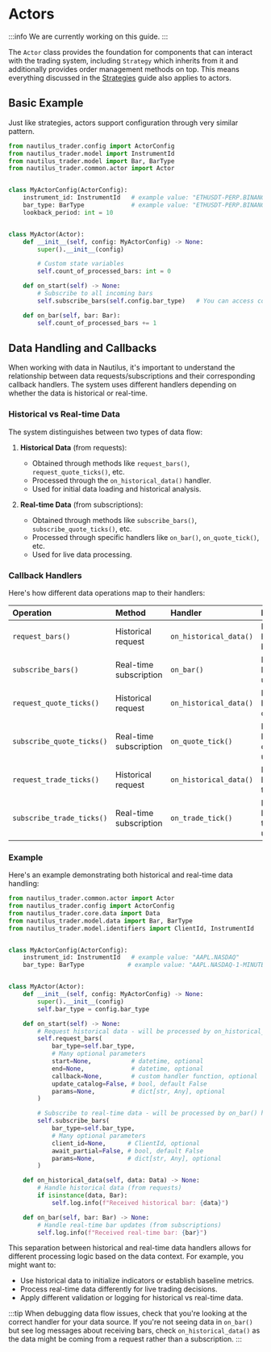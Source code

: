 # Actors

:::info
We are currently working on this guide.
:::

The `Actor` class provides the foundation for components that can interact with the trading system,
including `Strategy` which inherits from it and additionally provides order management
methods on top. This means everything discussed in the [Strategies](../strategies.md) guide
also applies to actors.

## Basic Example

Just like strategies, actors support configuration through very similar pattern.

```python
from nautilus_trader.config import ActorConfig
from nautilus_trader.model import InstrumentId
from nautilus_trader.model import Bar, BarType
from nautilus_trader.common.actor import Actor


class MyActorConfig(ActorConfig):
    instrument_id: InstrumentId   # example value: "ETHUSDT-PERP.BINANCE"
    bar_type: BarType             # example value: "ETHUSDT-PERP.BINANCE-15-MINUTE[LAST]-INTERNAL"
    lookback_period: int = 10


class MyActor(Actor):
    def __init__(self, config: MyActorConfig) -> None:
        super().__init__(config)

        # Custom state variables
        self.count_of_processed_bars: int = 0

    def on_start(self) -> None:
        # Subscribe to all incoming bars
        self.subscribe_bars(self.config.bar_type)   # You can access configuration directly via `self.config`

    def on_bar(self, bar: Bar):
        self.count_of_processed_bars += 1
```

## Data Handling and Callbacks

When working with data in Nautilus, it's important to understand the relationship between data requests/subscriptions and their corresponding callback handlers. The system uses different handlers depending on whether the data is historical or real-time.

### Historical vs Real-time Data

The system distinguishes between two types of data flow:

1. **Historical Data** (from requests):
   - Obtained through methods like `request_bars()`, `request_quote_ticks()`, etc.
   - Processed through the `on_historical_data()` handler.
   - Used for initial data loading and historical analysis.

2. **Real-time Data** (from subscriptions):
   - Obtained through methods like `subscribe_bars()`, `subscribe_quote_ticks()`, etc.
   - Processed through specific handlers like `on_bar()`, `on_quote_tick()`, etc.
   - Used for live data processing.

### Callback Handlers

Here's how different data operations map to their handlers:

| Operation | Method | Handler | Purpose |
|:----------|:---------|:---------|:----------|
| `request_bars()` | Historical request | `on_historical_data()` | Process historical bars |
| `subscribe_bars()` | Real-time subscription | `on_bar()` | Process live bar updates |
| `request_quote_ticks()` | Historical request | `on_historical_data()` | Process historical quotes |
| `subscribe_quote_ticks()` | Real-time subscription | `on_quote_tick()` | Process live quote updates |
| `request_trade_ticks()` | Historical request | `on_historical_data()` | Process historical trades |
| `subscribe_trade_ticks()` | Real-time subscription | `on_trade_tick()` | Process live trade updates |

### Example

Here's an example demonstrating both historical and real-time data handling:

```python
from nautilus_trader.common.actor import Actor
from nautilus_trader.config import ActorConfig
from nautilus_trader.core.data import Data
from nautilus_trader.model.data import Bar, BarType
from nautilus_trader.model.identifiers import ClientId, InstrumentId


class MyActorConfig(ActorConfig):
    instrument_id: InstrumentId   # example value: "AAPL.NASDAQ"
    bar_type: BarType            # example value: "AAPL.NASDAQ-1-MINUTE-LAST-EXTERNAL"


class MyActor(Actor):
    def __init__(self, config: MyActorConfig) -> None:
        super().__init__(config)
        self.bar_type = config.bar_type

    def on_start(self) -> None:
        # Request historical data - will be processed by on_historical_data() handler
        self.request_bars(
            bar_type=self.bar_type,
            # Many optional parameters
            start=None,           # datetime, optional
            end=None,             # datetime, optional
            callback=None,        # custom handler function, optional
            update_catalog=False, # bool, default False
            params=None,          # dict[str, Any], optional
        )

        # Subscribe to real-time data - will be processed by on_bar() handler
        self.subscribe_bars(
            bar_type=self.bar_type,
            # Many optional parameters
            client_id=None,      # ClientId, optional
            await_partial=False, # bool, default False
            params=None,         # dict[str, Any], optional
        )

    def on_historical_data(self, data: Data) -> None:
        # Handle historical data (from requests)
        if isinstance(data, Bar):
            self.log.info(f"Received historical bar: {data}")

    def on_bar(self, bar: Bar) -> None:
        # Handle real-time bar updates (from subscriptions)
        self.log.info(f"Received real-time bar: {bar}")
```

This separation between historical and real-time data handlers allows for different processing logic based on the data
context. For example, you might want to:

- Use historical data to initialize indicators or establish baseline metrics.
- Process real-time data differently for live trading decisions.
- Apply different validation or logging for historical vs real-time data.

:::tip
When debugging data flow issues, check that you're looking at the correct handler for your data source.
If you're not seeing data in `on_bar()` but see log messages about receiving bars, check `on_historical_data()`
as the data might be coming from a request rather than a subscription.
:::
